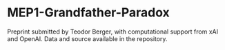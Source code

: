 # MEP1-Grandfather-Paradox
Preprint submitted by Teodor Berger, with computational support from xAI and OpenAI. Data and source available in the repository.
